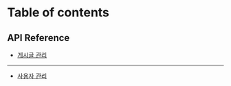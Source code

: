 # Table of contents

## API Reference <a href="#api" id="api"></a>

* [게시글 관리](README.md)

***

* [사용자 관리](undefined.md)
